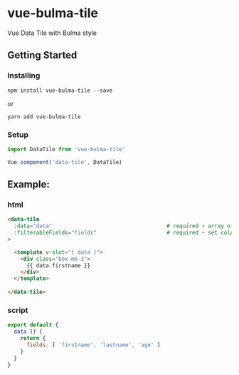 # vue-bulma-tile
Vue Data Tile with Bulma style

## Getting Started
### Installing
```
npm install vue-bulma-tile --save
```
or
```
yarn add vue-bulma-tile
```

### Setup
```js
import DataTile from 'vue-bulma-tile'

Vue.component('data-tile', DataTile)
```

## Example:

### html
```html
<data-tile
  :data="data"                                    # required - array of data
  :filterableFields="fields"                      # required - set columns
>

  <template v-slot="{ data }">
    <div class="box mb-3">
      {{ data.firstname }}
    </div>
  </template>
  
</data-tile>
```

### script
```js
export default {
  data () {
    return {
      fields: [ 'firstname', 'lastname', 'age' ]
    }
  }
}
```
